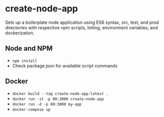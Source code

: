 # create-node-app

Sets up a boilerplate node application using ES6 syntax, src, test, and prod directories with respective npm scripts, linting, environment variables, and dockerization.

## Node and NPM
* `npm install`
* Check package.json for available script commands

## Docker
* `docker build --tag create-node-app:latest .`
* `docker run -it -p 80:3000 create-node-app`
* `docker run -d -p 80:3000 my-app`
* `docker-compose up`